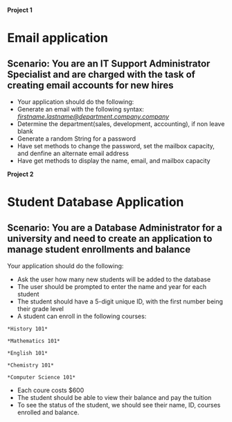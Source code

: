 **Project 1**
# Email application
## Scenario: You are an IT Support Administrator Specialist and are charged with the task of creating email accounts for new hires
* Your application should do the following:
* Generate an email with the following syntax: *firstname.lastname@department.company.company*
* Determine the department(sales, development, accounting), if non leave blank
* Generate a random String for a password
* Have set methods to change the password, set the mailbox capacity, and denfine an alternate email address
* Have get methods to display the name, email, and mailbox capacity

**Project 2**
# Student Database Application
## Scenario: You are a Database Administrator for a university and need to create an application to manage student enrollments and balance
Your application should do the following:
* Ask the user how many new students will be added to the database
* The user should be prompted to enter the name and year for each student
* The student should have a 5-digit unique ID, with the first number being their grade level
* A student can enroll in the following courses:
<pre><code>*History 101*</code></pre>
<pre><code>*Mathematics 101*</code></pre>
<pre><code>*English 101*</code></pre>
<pre><code>*Chemistry 101*</code></pre>
<pre><code>*Computer Science 101*</code></pre>
* Each coure costs $600
* The student should be able to view their balance and pay the tuition
* To see the status of the student, we should see their name, ID, courses enrolled and balance.
